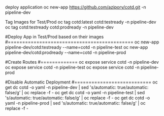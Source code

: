
deploy application
oc new-app https://github.com/azipory/cotd.git -n pipeline-dev

Tag Images for Test/Prod
oc tag cotd:latest cotd:testready -n pipeline-dev
oc tag cotd:testready cotd:prodready -n pipeline-dev

#Deploy App in Test/Prod based on their images
#============================================
oc new-app pipeline-dev/cotd:testready --name=cotd -n pipeline-test
oc new-app pipeline-dev/cotd:prodready --name=cotd -n pipeline-prod

#Create Routes
#=============
oc expose service cotd -n pipeline-dev
oc expose service cotd -n pipeline-test
oc expose service cotd -n pipeline-prod

#Disable Automatic Deployment
#===========================
oc get dc cotd -o yaml -n pipeline-dev  | sed 's/automatic: true/automatic: false/g' | oc replace -f -
oc get dc cotd -o yaml -n pipeline-test | sed 's/automatic: true/automatic: false/g' | oc replace -f -
oc get dc cotd -o yaml -n pipeline-prod | sed 's/automatic: true/automatic: false/g' | oc replace -f -
